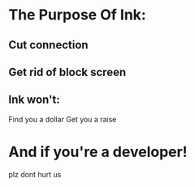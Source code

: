 # The Purpose Of Ink:

## Cut connection
## Get rid of block screen

## Ink won't:
Find you a dollar
Get you a raise


# And if you're a developer!
plz dont hurt us
